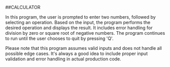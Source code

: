 ##CALCULATOR

In this program, the user is prompted to enter two numbers, followed by selecting an operation. Based on the input, the program performs the desired operation and displays the result. It includes error handling for division by zero or square root of negative numbers. The program continues to run until the user chooses to quit by pressing 'Q'.

Please note that this program assumes valid inputs and does not handle all possible edge cases. It's always a good idea to include proper input validation and error handling in actual production code.
